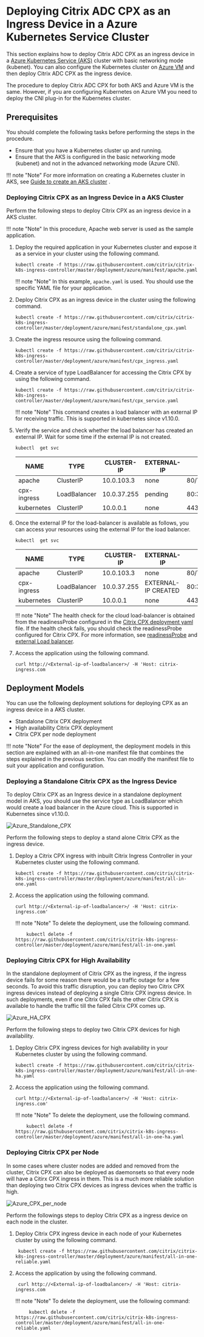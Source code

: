 # Deploying Citrix ADC CPX as an Ingress Device in a Azure Kubernetes Service Cluster

This section explains how to deploy Citrix ADC CPX as an ingress device in a [Azure Kubernetes Service (AKS)](https://azure.microsoft.com/en-in/services/kubernetes-service/) cluster with basic networking mode (kubenet). You can also configure the Kubernetes cluster on [Azure VM](https://azure.microsoft.com/en-in/services/virtual-machines/) and then deploy Citrix ADC CPX as the ingress device.

The procedure to deploy Citrix ADC CPX for both AKS and Azure VM is the same. However, if you are configuring Kubernetes on Azure VM you need to deploy the CNI plug-in for the Kubernetes cluster.

## Prerequisites

You should complete the following tasks before performing the steps in the procedure.

-  Ensure that you have a Kubernetes cluster up and running.
-  Ensure that the AKS is configured in the basic networking mode (kubenet) and not in the advanced networking mode (Azure CNI).

!!! note "Note"
    For more information on creating a Kubernetes cluster in AKS, see [Guide to create an AKS cluster](https://github.com/citrix/citrix-k8s-ingress-controller/blob/master/deployment/azure/create-aks/README.md) .

### Deploying Citrix CPX as an Ingress Device in a AKS Cluster

Perform the following steps to deploy Citrix CPX as an ingress device in a AKS cluster.

!!! note "Note"
    In this procedure, Apache web server is used as the sample application.

1.  Deploy the required application in your Kubernetes cluster and expose it as a service in your cluster using the following command.

        kubectl create -f https://raw.githubusercontent.com/citrix/citrix-k8s-ingress-controller/master/deployment/azure/manifest/apache.yaml

    !!! note "Note"
        In this example, ``apache.yaml`` is used. You should use the specific YAML file for your application.

1.  Deploy Citrix CPX as an ingress device in the cluster using the following command.

        kubectl create -f https://raw.githubusercontent.com/citrix/citrix-k8s-ingress-controller/master/deployment/azure/manifest/standalone_cpx.yaml

1.  Create the ingress resource using the following command.

        kubectl create -f https://raw.githubusercontent.com/citrix/citrix-k8s-ingress-controller/master/deployment/azure/manifest/cpx_ingress.yaml

1.  Create a service of type LoadBalancer for accessing the Citrix CPX by using the following command.

        kubectl create -f https://raw.githubusercontent.com/citrix/citrix-k8s-ingress-controller/master/deployment/azure/manifest/cpx_service.yaml

    !!! note "Note"
        This command creates a load balancer with an external IP for receiving traffic. This is supported in kubernetes since v1.10.0.

1.  Verify the service and check whether the load balancer has created an external IP. Wait for some time if the external IP is not created.

        kubectl  get svc

    |NAME|TYPE|CLUSTER-IP|EXTERNAL-IP|PORT(S)| AGE|
    |----|----|-----|-----|----|----|
    |apache |ClusterIP|10.0.103.3|none|   80/TCP | 2m|
    |cpx-ingress |LoadBalancer |10.0.37.255 | pending |80:32258/TCP,443:32084/TCP |2m|
    |kubernetes |ClusterIP | 10.0.0.1 |none |  443/TCP | 22h |

1.  Once the  external IP for the load-balancer is available as follows, you can access your resources using the external IP for the load balancer.

        kubectl  get svc

    |NAME|TYPE|CLUSTER-IP|EXTERNAL-IP|PORT(S)|  AGE|
    |---|---|----|----|----|----|
    |apache|ClusterIP|10.0.103.3 |none|80/TCP|  3m|
    |cpx-ingress |LoadBalancer|10.0.37.255|  EXTERNAL-IP CREATED| 80:32258/TCP,443:32084/TCP |  3m|
    |kubernetes|    ClusterIP|10.0.0.1 |none| 443/TCP| 22h|

    !!! note "Note"
        The health check for the cloud load-balancer is obtained from the readinessProbe configured in the [Citrix CPX deployment yaml](https://github.com/citrix/citrix-k8s-ingress-controller/blob/master/deployment/azure/manifest/cpx_service.yaml) file. If the health check fails, you should check the readinessProbe configured for Citrix CPX.
        For more information, see [readinessProbe](https://kubernetes.io/docs/tasks/configure-pod-container/configure-liveness-readiness-probes/#define-readiness-probes) and [external Load balancer](https://kubernetes.io/docs/tasks/access-application-cluster/create-external-load-balancer/).

1.  Access the application using the following command.

        curl http://<External-ip-of-loadbalancer>/ -H 'Host: citrix-ingress.com 

## Deployment Models

You can use the following deployment solutions for deploying CPX as an ingress device in a AKS cluster.

-  Standalone Citrix CPX deployment
-  High availability Citrix CPX deployment
-  Citrix CPX per node deployment

!!! note "Note"
    For the ease of deployment, the deployment models in this section are explained with an all-in-one manifest file that combines the steps explained in the previous section. You can modify the manifest file to suit your application and configuration.

### Deploying a Standalone Citrix CPX as the Ingress Device

To deploy Citrix CPX as an Ingress device in a standalone deployment model in AKS, you should use the service type as LoadBalancer which would create a load balancer in the Azure cloud. This is supported in Kubernetes since v1.10.0.

![Azure_Standalone_CPX](../media/Azure_Standalone_CPX.png)

Perform the following steps to deploy a stand alone Citrix CPX as the ingress device.

1.  Deploy a Citrix CPX ingress with inbuilt Citrix Ingress Controller in your Kubernetes cluster using the following command.

        kubectl create -f https://raw.githubusercontent.com/citrix/citrix-k8s-ingress-controller/master/deployment/azure/manifest/all-in-one.yaml

1.  Access the application using the following command.

        curl http://<External-ip-of-loadbalancer>/ -H 'Host: citrix-ingress.com'

    !!! note "Note"
        To delete the deployment, use the following command.

            kubectl delete -f https://raw.githubusercontent.com/citrix/citrix-k8s-ingress-controller/master/deployment/azure/manifest/all-in-one.yaml

### Deploying Citrix CPX for High Availability

In the standalone deployment of Citrix CPX as the ingress, if the ingress device fails for some reason there would be a traffic outage for a few seconds. To avoid this traffic disruption, you can deploy two Citrix CPX ingress devices instead of deploying a single Citrix CPX ingress device. In such deployments, even if one Citrix CPX fails the other Citrix CPX is available to handle the traffic till the failed Citrix CPX comes up.

![Azure_HA_CPX](../media/Azure_HA_CPX.png)

Perform the following steps to deploy two Citrix CPX devices for high availability.

1.  Deploy Citrix CPX ingress devices for high availability in your Kubernetes cluster by using the following command.

        kubectl create -f https://raw.githubusercontent.com/citrix/citrix-k8s-ingress-controller/master/deployment/azure/manifest/all-in-one-ha.yaml

1.  Access the application using the following command.

        curl http://<External-ip-of-loadbalancer>/ -H 'Host: citrix-ingress.com'

    !!! note "Note"
        To delete the deployment, use the following command.

            kubectl delete -f https://raw.githubusercontent.com/citrix/citrix-k8s-ingress-controller/master/deployment/azure/manifest/all-in-one-ha.yaml

### Deploying Citrix CPX per Node

In some cases where cluster nodes are added and removed from the cluster, Citrix CPX can also be deployed as daemonsets so that every node will have a Citirx CPX ingress in them. This is a much more reliable solution than deploying two Citrix CPX devices as ingress devices when the traffic is high.

![Azure_CPX_per_node](../media/Azure_CPX_per_node.png)

Perform the followings steps to deploy Citrix CPX as a ingress device on each node in the cluster. 

1. Deploy Citrix CPX ingress device in each node of your Kubernetes cluster by using the following command.

        kubectl create -f https://raw.githubusercontent.com/citrix/citrix-k8s-ingress-controller/master/deployment/azure/manifest/all-in-one-reliable.yaml

1. Access the application by using the following command.

        curl http://<External-ip-of-loadbalancer>/ -H 'Host: citrix-ingress.com

    !!! note "Note"
        To delete the deployment, use the following command:

            kubectl delete -f https://raw.githubusercontent.com/citrix/citrix-k8s-ingress-controller/master/deployment/azure/manifest/all-in-one-reliable.yaml